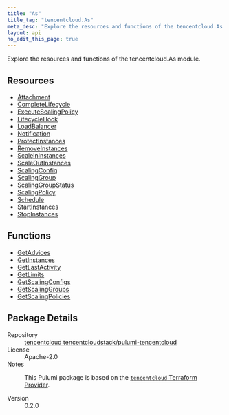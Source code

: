 ```yaml
---
title: "As"
title_tag: "tencentcloud.As"
meta_desc: "Explore the resources and functions of the tencentcloud.As module."
layout: api
no_edit_this_page: true
---
```


<!-- WARNING: this file was generated by Pulumi Docs Generator. -->
<!-- Do not edit by hand unless you're certain you know what you are doing! -->

Explore the resources and functions of the tencentcloud.As module.

<h2 id="resources">Resources</h2>
<ul class="api">
    <li><a href="attachment/" title="Attachment"><span class="api-symbol api-symbol--resource"></span>Attachment</a></li>
    <li><a href="completelifecycle/" title="CompleteLifecycle"><span class="api-symbol api-symbol--resource"></span>CompleteLifecycle</a></li>
    <li><a href="executescalingpolicy/" title="ExecuteScalingPolicy"><span class="api-symbol api-symbol--resource"></span>ExecuteScalingPolicy</a></li>
    <li><a href="lifecyclehook/" title="LifecycleHook"><span class="api-symbol api-symbol--resource"></span>LifecycleHook</a></li>
    <li><a href="loadbalancer/" title="LoadBalancer"><span class="api-symbol api-symbol--resource"></span>LoadBalancer</a></li>
    <li><a href="notification/" title="Notification"><span class="api-symbol api-symbol--resource"></span>Notification</a></li>
    <li><a href="protectinstances/" title="ProtectInstances"><span class="api-symbol api-symbol--resource"></span>ProtectInstances</a></li>
    <li><a href="removeinstances/" title="RemoveInstances"><span class="api-symbol api-symbol--resource"></span>RemoveInstances</a></li>
    <li><a href="scaleininstances/" title="ScaleInInstances"><span class="api-symbol api-symbol--resource"></span>ScaleInInstances</a></li>
    <li><a href="scaleoutinstances/" title="ScaleOutInstances"><span class="api-symbol api-symbol--resource"></span>ScaleOutInstances</a></li>
    <li><a href="scalingconfig/" title="ScalingConfig"><span class="api-symbol api-symbol--resource"></span>ScalingConfig</a></li>
    <li><a href="scalinggroup/" title="ScalingGroup"><span class="api-symbol api-symbol--resource"></span>ScalingGroup</a></li>
    <li><a href="scalinggroupstatus/" title="ScalingGroupStatus"><span class="api-symbol api-symbol--resource"></span>ScalingGroupStatus</a></li>
    <li><a href="scalingpolicy/" title="ScalingPolicy"><span class="api-symbol api-symbol--resource"></span>ScalingPolicy</a></li>
    <li><a href="schedule/" title="Schedule"><span class="api-symbol api-symbol--resource"></span>Schedule</a></li>
    <li><a href="startinstances/" title="StartInstances"><span class="api-symbol api-symbol--resource"></span>StartInstances</a></li>
    <li><a href="stopinstances/" title="StopInstances"><span class="api-symbol api-symbol--resource"></span>StopInstances</a></li>
</ul>

<h2 id="functions">Functions</h2>
<ul class="api">
    <li><a href="getadvices/" title="GetAdvices"><span class="api-symbol api-symbol--function"></span>GetAdvices</a></li>
    <li><a href="getinstances/" title="GetInstances"><span class="api-symbol api-symbol--function"></span>GetInstances</a></li>
    <li><a href="getlastactivity/" title="GetLastActivity"><span class="api-symbol api-symbol--function"></span>GetLastActivity</a></li>
    <li><a href="getlimits/" title="GetLimits"><span class="api-symbol api-symbol--function"></span>GetLimits</a></li>
    <li><a href="getscalingconfigs/" title="GetScalingConfigs"><span class="api-symbol api-symbol--function"></span>GetScalingConfigs</a></li>
    <li><a href="getscalinggroups/" title="GetScalingGroups"><span class="api-symbol api-symbol--function"></span>GetScalingGroups</a></li>
    <li><a href="getscalingpolicies/" title="GetScalingPolicies"><span class="api-symbol api-symbol--function"></span>GetScalingPolicies</a></li>
</ul>

<h2 id="package-details">Package Details</h2>
<dl class="package-details">
	<dt>Repository</dt>
	<dd><a href="https://github.com/tencentcloudstack/pulumi-tencentcloud">tencentcloud tencentcloudstack/pulumi-tencentcloud</a></dd>
	<dt>License</dt>
	<dd>Apache-2.0</dd>
	<dt>Notes</dt>
	<dd><p>This Pulumi package is based on the <a href="https://github.com/tencentcloudstack/terraform-provider-tencentcloud"><code>tencentcloud</code> Terraform Provider</a>.</p>
</dd>
	<dt>Version</dt>
	<dd>0.2.0</dd>
</dl>

